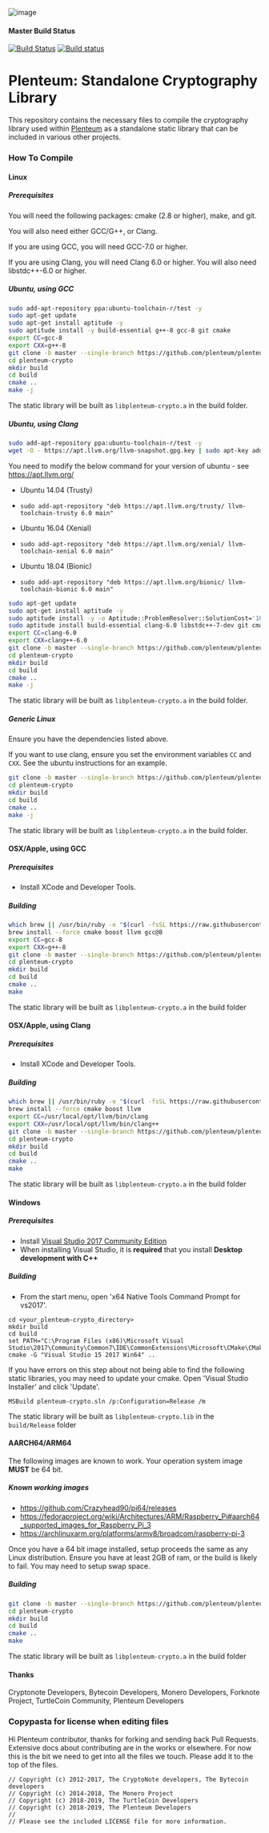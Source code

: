 ![image](https://user-images.githubusercontent.com/34389545/35821974-62e0e25c-0a70-11e8-87dd-2cfffeb6ed47.png)

#### Master Build Status
[![Build Status](https://travis-ci.com/plenteum/plenteum-crypto.svg?branch=master)](https://travis-ci.com/plenteum/plenteum-crypto) [![Build status](https://ci.appveyor.com/api/projects/status/github/plenteum/plenteum-crypto?branch=master&svg=true)](https://ci.appveyor.com/project/plenteum/plenteum-crypto)

# Plenteum: Standalone Cryptography Library

This repository contains the necessary files to compile the cryptography library used within [Plenteum](https://www.plenteum.com) as a standalone static library that can be included in various other projects.

### How To Compile

#### Linux

##### Prerequisites

You will need the following packages: cmake (2.8 or higher), make, and git.

You will also need either GCC/G++, or Clang.

If you are using GCC, you will need GCC-7.0 or higher.

If you are using Clang, you will need Clang 6.0 or higher. You will also need libstdc++\-6.0 or higher.

##### Ubuntu, using GCC

```bash
sudo add-apt-repository ppa:ubuntu-toolchain-r/test -y
sudo apt-get update
sudo apt-get install aptitude -y
sudo aptitude install -y build-essential g++-8 gcc-8 git cmake
export CC=gcc-8
export CXX=g++-8
git clone -b master --single-branch https://github.com/plenteum/plenteum-crypto
cd plenteum-crypto
mkdir build
cd build
cmake ..
make -j
```

The static library will be built as `libplenteum-crypto.a` in the build folder.

##### Ubuntu, using Clang

```bash
sudo add-apt-repository ppa:ubuntu-toolchain-r/test -y
wget -O - https://apt.llvm.org/llvm-snapshot.gpg.key | sudo apt-key add -
```

You need to modify the below command for your version of ubuntu - see https://apt.llvm.org/

* Ubuntu 14.04 (Trusty)
- `sudo add-apt-repository "deb https://apt.llvm.org/trusty/ llvm-toolchain-trusty 6.0 main"`

* Ubuntu 16.04 (Xenial)
- `sudo add-apt-repository "deb https://apt.llvm.org/xenial/ llvm-toolchain-xenial 6.0 main"`

* Ubuntu 18.04 (Bionic)
- `sudo add-apt-repository "deb https://apt.llvm.org/bionic/ llvm-toolchain-bionic 6.0 main"`

```bash
sudo apt-get update
sudo apt-get install aptitude -y
sudo aptitude install -y -o Aptitude::ProblemResolver::SolutionCost='100*canceled-actions,200*removals'
sudo aptitude install build-essential clang-6.0 libstdc++-7-dev git cmake
export CC=clang-6.0
export CXX=clang++-6.0
git clone -b master --single-branch https://github.com/plenteum/plenteum-crypto
cd plenteum-crypto
mkdir build
cd build
cmake ..
make -j
```

The static library will be built as `libplenteum-crypto.a` in the build folder.

##### Generic Linux

Ensure you have the dependencies listed above.

If you want to use clang, ensure you set the environment variables `CC` and `CXX`.
See the ubuntu instructions for an example.

```bash
git clone -b master --single-branch https://github.com/plenteum/plenteum-crypto
cd plenteum-crypto
mkdir build
cd build
cmake ..
make -j
```

The static library will be built as `libplenteum-crypto.a` in the build folder.

#### OSX/Apple, using GCC

##### Prerequisites

- Install XCode and Developer Tools.

##### Building

```bash
which brew || /usr/bin/ruby -e "$(curl -fsSL https://raw.githubusercontent.com/Homebrew/install/master/install)"
brew install --force cmake boost llvm gcc@8
export CC=gcc-8
export CXX=g++-8
git clone -b master --single-branch https://github.com/plenteum/plenteum-crypto
cd plenteum-crypto
mkdir build
cd build
cmake ..
make
```

The static library will be built as `libplenteum-crypto.a` in the build folder

#### OSX/Apple, using Clang

##### Prerequisites

- Install XCode and Developer Tools.

##### Building

```bash
which brew || /usr/bin/ruby -e "$(curl -fsSL https://raw.githubusercontent.com/Homebrew/install/master/install)"
brew install --force cmake boost llvm
export CC=/usr/local/opt/llvm/bin/clang
export CXX=/usr/local/opt/llvm/bin/clang++
git clone -b master --single-branch https://github.com/plenteum/plenteum-crypto
cd plenteum-crypto
mkdir build
cd build
cmake ..
make
```

The static library will be built as `libplenteum-crypto.a` in the build folder

#### Windows

##### Prerequisites

- Install [Visual Studio 2017 Community Edition](https://www.visualstudio.com/thank-you-downloading-visual-studio/?sku=Community&rel=15&page=inlineinstall)
- When installing Visual Studio, it is **required** that you install **Desktop development with C++**

##### Building

- From the start menu, open 'x64 Native Tools Command Prompt for vs2017'.
```
cd <your_plenteum-crypto_directory>
mkdir build
cd build
set PATH="C:\Program Files (x86)\Microsoft Visual Studio\2017\Community\Common7\IDE\CommonExtensions\Microsoft\CMake\CMake\bin";%PATH%
cmake -G "Visual Studio 15 2017 Win64" ..
```

If you have errors on this step about not being able to find the following static libraries, you may need to update your cmake. Open 'Visual Studio Installer' and click 'Update'.

`MSBuild plenteum-crypto.sln /p:Configuration=Release /m`

The static library will be built as `libplenteum-crypto.lib` in the `build/Release` folder

#### AARCH64/ARM64

The following images are known to work. Your operation system image **MUST** be 64 bit.

##### Known working images

- https://github.com/Crazyhead90/pi64/releases
- https://fedoraproject.org/wiki/Architectures/ARM/Raspberry_Pi#aarch64_supported_images_for_Raspberry_Pi_3
- https://archlinuxarm.org/platforms/armv8/broadcom/raspberry-pi-3

Once you have a 64 bit image installed, setup proceeds the same as any Linux distribution. Ensure you have at least 2GB of ram, or the build is likely to fail. You may need to setup swap space.

##### Building

```bash
git clone -b master --single-branch https://github.com/plenteum/plenteum-crypto
cd plenteum-crypto
mkdir build
cd build
cmake ..
make
```

The static library will be built as `libplenteum-crypto.a` in the build folder

#### Thanks
Cryptonote Developers, Bytecoin Developers, Monero Developers, Forknote Project, TurtleCoin Community, Plenteum Developers

### Copypasta for license when editing files

Hi Plenteum contributor, thanks for forking and sending back Pull Requests. Extensive docs about contributing are in the works or elsewhere. For now this is the bit we need to get into all the files we touch. Please add it to the top of the files.

```
// Copyright (c) 2012-2017, The CryptoNote developers, The Bytecoin developers
// Copyright (c) 2014-2018, The Monero Project
// Copyright (c) 2018-2019, The TurtleCoin Developers
// Copyright (c) 2018-2019, The Plenteum Developers
//
// Please see the included LICENSE file for more information.
```
